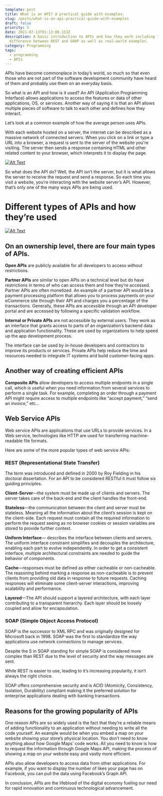 ```yaml
---
template: post
title: What is an API? A practical guide with examples.
slug: /posts/what-is-an-api-practical-guide-with-examples
draft: false
priority: 5
date: 2021-07-13T01:13:06.153Z
description: A basic introduction to APIs and how they work including the
  difference between REST and SOAP as well as real-world examples.
category: Programming
tags:
  - programming
  - APIs
---
```

APIs have become commonplace in today’s world, so much so that even those who are not part of the software development community have heard of them and probably use them on an everyday basis.

So what is an API and how is it used? An API (Application Programming Interface) allows applications to access the features or data of other applications, OS, or services. Another way of saying it is that an API allows multiple pieces of software to talk to each other and defines how they interact.

Let’s look at a common example of how the average person uses APIs.

With each website hosted on a server, the internet can be described as a massive network of connected servers. When you click on a link or type a URL into a browser, a request is sent to the server of the website you're visiting. The server then sends a response containing HTML and other related content to your browser, which interprets it to display the page.

[![Alt Text](https://res.cloudinary.com/practicaldev/image/fetch/s--eE9vrxSD--/c_limit%2Cf_auto%2Cfl_progressive%2Cq_auto%2Cw_880/https://dev-to-uploads.s3.amazonaws.com/i/jkah6c96ajx2gavaxoin.png)](https://res.cloudinary.com/practicaldev/image/fetch/s--eE9vrxSD--/c_limit%2Cf_auto%2Cfl_progressive%2Cq_auto%2Cw_880/https://dev-to-uploads.s3.amazonaws.com/i/jkah6c96ajx2gavaxoin.png)

So what does the API do? Well, the API isn’t the server, but it is what allows the server to receive the request and send a response. So each time you visit a website, you’re interacting with the website server’s API. However, that’s only one of the many ways APIs are being used.

# [](https://dev.to/bluecoding/what-is-an-api-and-how-does-it-work-4jee#different-types-of-apis-and-how-theyre-used)Different types of APIs and how they’re used

[![Alt Text](https://res.cloudinary.com/practicaldev/image/fetch/s--N-AEzkRi--/c_limit%2Cf_auto%2Cfl_progressive%2Cq_auto%2Cw_880/https://dev-to-uploads.s3.amazonaws.com/i/m0swv2rwptklydrpq74w.jpg)](https://res.cloudinary.com/practicaldev/image/fetch/s--N-AEzkRi--/c_limit%2Cf_auto%2Cfl_progressive%2Cq_auto%2Cw_880/https://dev-to-uploads.s3.amazonaws.com/i/m0swv2rwptklydrpq74w.jpg)

## [](https://dev.to/bluecoding/what-is-an-api-and-how-does-it-work-4jee#on-an-ownership-level-there-are-four-main-types-of-apis)On an ownership level, there are four main types of APIs.

**Open APIs** are publicly available for all developers to access without restrictions.

**Partner APIs** are similar to open APIs on a technical level but do have restrictions in terms of who can access them and how they’re accessed. Partner APIs are often monetized. An example of a partner API would be a payment processing platform that allows you to process payments on your eCommerce site through their API and charges you a percentage of the transactions. Generally, these APIs are accessible through an API developer portal and are accessed by following a specific validation workflow.

**Internal or Private APIs** are not accessible by external users. They work as an interface that grants access to parts of an organization’s backend data and application functionality. These are used by organizations to help speed up the app development process.

The interface can be used by in-house developers and contractors to improve its products or services. Private APIs help reduce the time and resources needed to integrate IT systems and build customer-facing apps.

## [](https://dev.to/bluecoding/what-is-an-api-and-how-does-it-work-4jee#another-way-of-creating-efficient-apis)Another way of creating efficient APIs

**Composite APIs** allow developers to access multiple endpoints in a single call, which is useful when you need information from several services to perform a single task. For example, completing an order through a payment API might require access to multiple endpoints like “accept payment,” “send an invoice,” etc...

## [](https://dev.to/bluecoding/what-is-an-api-and-how-does-it-work-4jee#web-service-apis)Web Service APIs

Web service APIs are applications that use URLs to provide services. In a Web service, technologies like HTTP are used for transferring machine-readable file formats.

Here are some of the more popular types of web service APIs:

### [](https://dev.to/bluecoding/what-is-an-api-and-how-does-it-work-4jee#rest-representational-state-transfer)REST (Representational State Transfer)

The term was introduced and defined in 2000 by Roy Fielding in his doctoral dissertation. For an API to be considered RESTful it must follow six guiding principles.

**Client-Server**—the system must be made up of clients and servers. The server takes care of the back-end and the client handles the front-end.

**Stateless**—the communication between the client and server must be stateless. Meaning all the information about the client’s session is kept on the client-side. Each request must contain all the required information to perform the request seeing as no browser cookies or session variables are stored to provide further context.

**Uniform Interface**— describes the interface between clients and servers. The uniform interface constraint simplifies and decouples the architecture, enabling each part to evolve independently. In order to get a consistent interface, multiple architectural constraints are needed to guide the behavior of components.

**Cache**—responses must be defined as either cacheable or non-cacheable. The reasoning behind marking a response as non-cacheable is to prevent clients from providing old data in response to future requests. Caching responses will eliminate some client-server interactions, improving scalability and performance.

**Layered**—The API should support a layered architecture, with each layer contributing to a transparent hierarchy. Each layer should be loosely coupled and allow for encapsulation.

### [](https://dev.to/bluecoding/what-is-an-api-and-how-does-it-work-4jee#soap-simple-object-access-protocol)SOAP (Simple Object Access Protocol)

SOAP is the successor to XML RPC and was originally designed for Microsoft back in 1998. SOAP was the first to standardize the way applications use network connections to manage services.

Despite the S in SOAP standing for simple SOAP is considered more complex than REST due to the level of security and the way messages are sent.

While REST is easier to use, leading to it’s increasing popularity, it isn’t always the right choice.

SOAP offers comprehensive security and is ACID (Atomicity, Consistency, Isolation, Durability) compliant making it the preferred solution for enterprise applications dealing with banking transactions.

## [](https://dev.to/bluecoding/what-is-an-api-and-how-does-it-work-4jee#reasons-for-the-growing-popularity-of-apis)Reasons for the growing popularity of APIs

One reason APIs are so widely used is the fact that they’re a reliable means of adding functionality to an application without needing to write all the code yourself. An example would be when you embed a map on your website showing your store’s physical location. You don’t need to know anything about how Google Maps’ code works. All you need to know is how to request the information through Google Maps API, making the process of showing a map on your website easy and vastly more efficient.

APIs also allow developers to access data from other applications. For example, if you want to display the number of likes your page has on Facebook, you can pull the data using Facebook’s Graph API.

In conclusion, APIs are the lifeblood of the digital economy fueling our need for rapid innovation and continuous technological advancement.